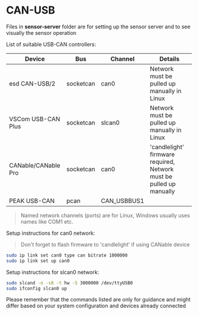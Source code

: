 # CAN-USB
Files in **sensor-server** folder are for setting up the sensor server and to see visually the sensor operation

List of suitable USB-CAN controllers:

| Device | Bus | Channel | Details |
| --- | --- | --- | --- |
| esd CAN-USB/2 | socketcan | can0 | Network must be pulled up manually in Linux |
| VSCom USB-CAN Plus | socketcan | slcan0 | Network must be pulled up manually in Linux |
| CANable/CANable Pro | socketcan | can0 | 'candlelight' firmware required, Network must be pulled up manually |
| PEAK USB-CAN | pcan | CAN_USBBUS1 |  |

>Named network channels (ports) are for Linux, Windows usually uses names like COM1 etc.

Setup instructions for can0 network:
> Don't forget to flash firmware to 'candlelight' if using CANable device
```bash
sudo ip link set can0 type can bitrate 1000000
sudo ip link set up can0
```

Setup instructions for slcan0 network:
```bash
sudo slcand -o -s8 -t hw -S 3000000 /dev/ttyUSB0
sudo ifconfig slcan0 up
```

Please remember that the commands listed are only for guidance and might differ based on your system configuration and devices already connected
